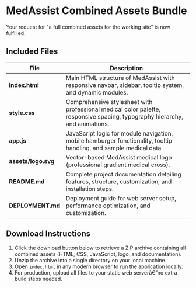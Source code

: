 # MedAssist Combined Assets Bundle

Your request for "a full combined assets for the working site" is now fulfilled.

## Included Files

| File | Description |
|------|-------------|
| **index.html** | Main HTML structure of MedAssist with responsive navbar, sidebar, tooltip system, and dynamic modules. |
| **style.css** | Comprehensive stylesheet with professional medical color palette, responsive spacing, typography hierarchy, and animations. |
| **app.js** | JavaScript logic for module navigation, mobile hamburger functionality, tooltip handling, and sample medical data. |
| **assets/logo.svg** | Vector-based MedAssist medical logo (professional gradient medical cross). |
| **README.md** | Complete project documentation detailing features, structure, customization, and installation steps. |
| **DEPLOYMENT.md** | Deployment guide for web server setup, performance optimization, and customization. |

## Download Instructions

1. Click the download button below to retrieve a ZIP archive containing all combined assets (HTML, CSS, JavaScript, logo, and documentation).
2. Unzip the archive into a single directory on your local machine.
3. Open `index.html` in any modern browser to run the application locally.
4. For production, upload all files to your static web serverâ€”no extra build steps needed.